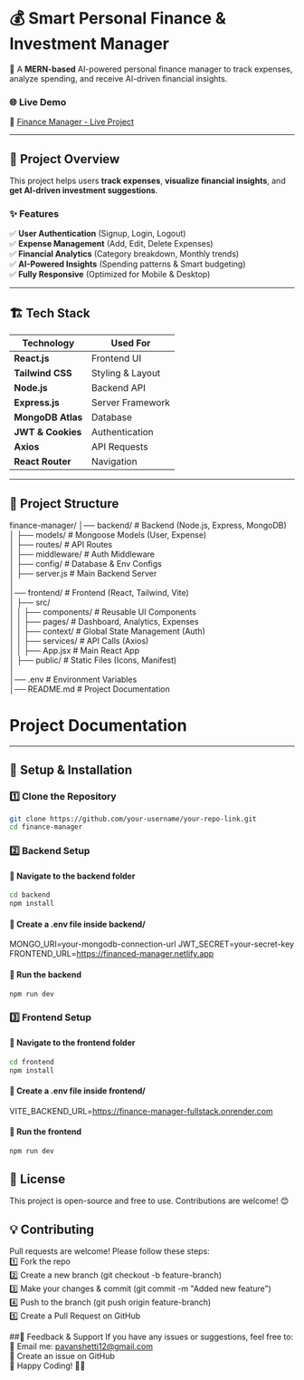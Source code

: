 # 💰 Smart Personal Finance & Investment Manager

🚀 A **MERN-based** AI-powered personal finance manager to track expenses, analyze spending, and receive AI-driven financial insights.  

### 🌐 **Live Demo**  
🔗 [Finance Manager - Live Project](https://financed-manager.netlify.app/)  

---

## 📸 **Project Overview**  
This project helps users **track expenses**, **visualize financial insights**, and **get AI-driven investment suggestions**.  
### ✨ **Features**  
✅ **User Authentication** (Signup, Login, Logout)  
✅ **Expense Management** (Add, Edit, Delete Expenses)  
✅ **Financial Analytics** (Category breakdown, Monthly trends)  
✅ **AI-Powered Insights** (Spending patterns & Smart budgeting)  
✅ **Fully Responsive** (Optimized for Mobile & Desktop)  

---

## 🏗️ **Tech Stack**  

| **Technology**      | **Used For**        |
|---------------------|--------------------|
| **React.js**       | Frontend UI        |
| **Tailwind CSS**   | Styling & Layout   |
| **Node.js**        | Backend API        |
| **Express.js**     | Server Framework   |
| **MongoDB Atlas**  | Database           |
| **JWT & Cookies**  | Authentication     |
| **Axios**          | API Requests       |
| **React Router**   | Navigation         |

---

## 📂 **Project Structure**  
finance-manager/
│── backend/               # Backend (Node.js, Express, MongoDB) <br>
│   ├── models/            # Mongoose Models (User, Expense) <br>
│   ├── routes/            # API Routes<br>
│   ├── middleware/        # Auth Middleware <br>
│   ├── config/            # Database & Env Configs <br>
│   ├── server.js          # Main Backend Server<br>
│<br>
│── frontend/              # Frontend (React, Tailwind, Vite) <br>
│   ├── src/ <br>
│   │   ├── components/    # Reusable UI Components <br>
│   │   ├── pages/         # Dashboard, Analytics, Expenses <br>
│   │   ├── context/       # Global State Management (Auth) <br>
│   │   ├── services/      # API Calls (Axios) <br>
│   │   ├── App.jsx        # Main React App <br>
│   ├── public/            # Static Files (Icons, Manifest) <br>
│<br>
│── .env                   # Environment Variables <br>
│── README.md              # Project Documentation <br>

# Project Documentation

---

## 🚀 **Setup & Installation**  

### **1️⃣ Clone the Repository**  
```sh
git clone https://github.com/your-username/your-repo-link.git
cd finance-manager
```
### 2️⃣ Backend Setup
#### 📁 Navigate to the backend folder
```sh
cd backend
npm install
```

#### 🔹 Create a .env file inside backend/
MONGO_URI=your-mongodb-connection-url
JWT_SECRET=your-secret-key
FRONTEND_URL=https://financed-manager.netlify.app

#### 🔹 Run the backend
```sh
npm run dev
```

### 3️⃣ Frontend Setup
#### 📁 Navigate to the frontend folder
```sh
cd frontend
npm install
```

#### 🔹 Create a .env file inside frontend/
VITE_BACKEND_URL=https://finance-manager-fullstack.onrender.com

#### 🔹 Run the frontend
```sh
npm run dev
```

## 📜 License
This project is open-source and free to use. Contributions are welcome! 😊

## 💡 Contributing
Pull requests are welcome! Please follow these steps:<br>
1️⃣ Fork the repo <br>
2️⃣ Create a new branch (git checkout -b feature-branch) <br>
3️⃣ Make your changes & commit (git commit -m "Added new feature") <br>
4️⃣ Push to the branch (git push origin feature-branch) <br>
5️⃣ Create a Pull Request on GitHub <br>

##💬 Feedback & Support
If you have any issues or suggestions, feel free to: <br>
📧 Email me: pavanshetti12@gmail.com <br>
📢 Create an issue on GitHub <br>
🙌 Happy Coding! 🚀🔥 
